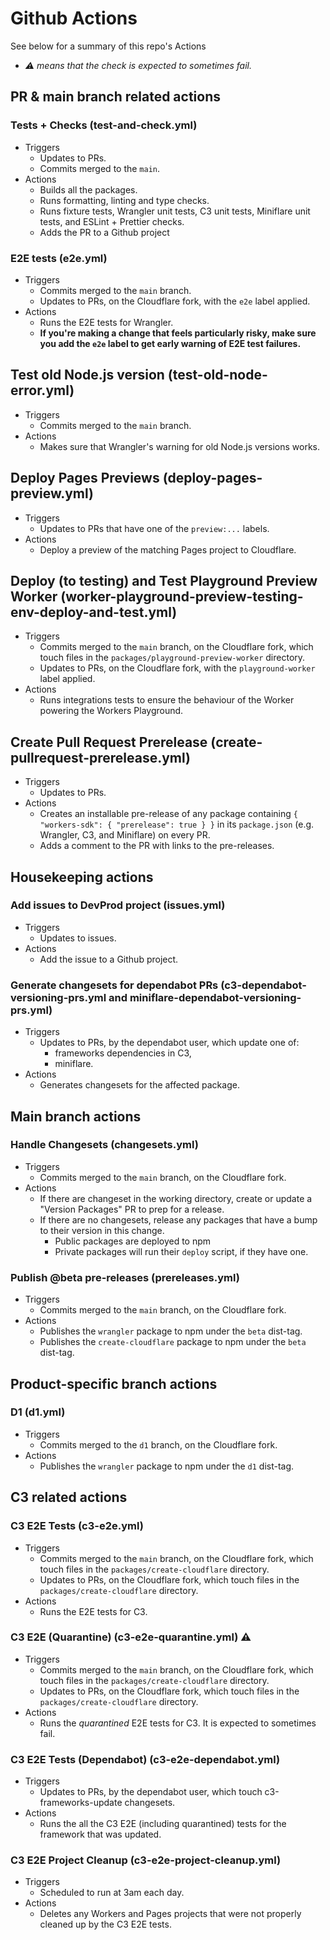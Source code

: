 # Github Actions

See below for a summary of this repo's Actions

- _⚠️ means that the check is expected to sometimes fail._

## PR & main branch related actions

### Tests + Checks (test-and-check.yml)

- Triggers
  - Updates to PRs.
  - Commits merged to the `main`.
- Actions
  - Builds all the packages.
  - Runs formatting, linting and type checks.
  - Runs fixture tests, Wrangler unit tests, C3 unit tests, Miniflare unit tests, and ESLint + Prettier checks.
  - Adds the PR to a Github project

### E2E tests (e2e.yml)

- Triggers
  - Commits merged to the `main` branch.
  - Updates to PRs, on the Cloudflare fork, with the `e2e` label applied.
- Actions
  - Runs the E2E tests for Wrangler.
  - **If you're making a change that feels particularly risky, make sure you add the `e2e` label to get early warning of E2E test failures.**

## Test old Node.js version (test-old-node-error.yml)

- Triggers
  - Commits merged to the `main` branch.
- Actions
  - Makes sure that Wrangler's warning for old Node.js versions works.

## Deploy Pages Previews (deploy-pages-preview.yml)

- Triggers
  - Updates to PRs that have one of the `preview:...` labels.
- Actions
  - Deploy a preview of the matching Pages project to Cloudflare.

## Deploy (to testing) and Test Playground Preview Worker (worker-playground-preview-testing-env-deploy-and-test.yml)

- Triggers
  - Commits merged to the `main` branch, on the Cloudflare fork, which touch files in the `packages/playground-preview-worker` directory.
  - Updates to PRs, on the Cloudflare fork, with the `playground-worker` label applied.
- Actions
  - Runs integrations tests to ensure the behaviour of the Worker powering the Workers Playground.

## Create Pull Request Prerelease (create-pullrequest-prerelease.yml)

- Triggers
  - Updates to PRs.
- Actions
  - Creates an installable pre-release of any package containing `{ "workers-sdk": { "prerelease": true } }` in its `package.json` (e.g. Wrangler, C3, and Miniflare) on every PR.
  - Adds a comment to the PR with links to the pre-releases.

## Housekeeping actions

### Add issues to DevProd project (issues.yml)

- Triggers
  - Updates to issues.
- Actions
  - Add the issue to a Github project.

### Generate changesets for dependabot PRs (c3-dependabot-versioning-prs.yml and miniflare-dependabot-versioning-prs.yml)

- Triggers
  - Updates to PRs, by the dependabot user, which update one of:
    - frameworks dependencies in C3,
    - miniflare.
- Actions
  - Generates changesets for the affected package.

## Main branch actions

### Handle Changesets (changesets.yml)

- Triggers
  - Commits merged to the `main` branch, on the Cloudflare fork.
- Actions
  - If there are changeset in the working directory, create or update a "Version Packages" PR to prep for a release.
  - If there are no changesets, release any packages that have a bump to their version in this change.
    - Public packages are deployed to npm
    - Private packages will run their `deploy` script, if they have one.

### Publish @beta pre-releases (prereleases.yml)

- Triggers
  - Commits merged to the `main` branch, on the Cloudflare fork.
- Actions
  - Publishes the `wrangler` package to npm under the `beta` dist-tag.
  - Publishes the `create-cloudflare` package to npm under the `beta` dist-tag.

## Product-specific branch actions

### D1 (d1.yml)

- Triggers
  - Commits merged to the `d1` branch, on the Cloudflare fork.
- Actions
  - Publishes the `wrangler` package to npm under the `d1` dist-tag.

## C3 related actions

### C3 E2E Tests (c3-e2e.yml)

- Triggers
  - Commits merged to the `main` branch, on the Cloudflare fork, which touch files in the `packages/create-cloudflare` directory.
  - Updates to PRs, on the Cloudflare fork, which touch files in the `packages/create-cloudflare` directory.
- Actions
  - Runs the E2E tests for C3.

### C3 E2E (Quarantine) (c3-e2e-quarantine.yml) ⚠️

- Triggers
  - Commits merged to the `main` branch, on the Cloudflare fork, which touch files in the `packages/create-cloudflare` directory.
  - Updates to PRs, on the Cloudflare fork, which touch files in the `packages/create-cloudflare` directory.
- Actions
  - Runs the _quarantined_ E2E tests for C3. It is expected to sometimes fail.

### C3 E2E Tests (Dependabot) (c3-e2e-dependabot.yml)

- Triggers
  - Updates to PRs, by the dependabot user, which touch c3-frameworks-update changesets.
- Actions
  - Runs the all the C3 E2E (including quarantined) tests for the framework that was updated.

### C3 E2E Project Cleanup (c3-e2e-project-cleanup.yml)

- Triggers
  - Scheduled to run at 3am each day.
- Actions
  - Deletes any Workers and Pages projects that were not properly cleaned up by the C3 E2E tests.
